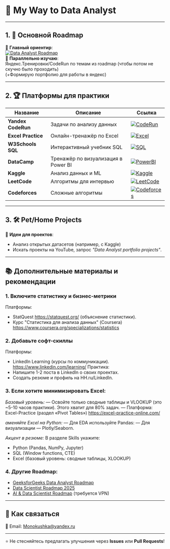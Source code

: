 # 🚀 My Way to Data Analyst

---

## 1. 📌 Основной Roadmap

🔹 **Главный ориентир**:  
[![Data Analyst Roadmap](https://img.shields.io/badge/Roadmap-Data_Analyst-blue?style=flat&logo=git)](https://roadmap.sh/data-analyst)  
🔹 **Параллельно изучаю**:  
Яндекс.Тренировки/CodeRun по темам из roadmap (чтобы потом не скучно было проходить)  
(+Формирую портфолио для работы в яндекс)  

---

## 2. 🏆 Платформы для практики
| Название | Описание | Ссылка |
|----------|----------|--------|
| **Yandex CodeRun** | Задачи по анализу данных | [![CodeRun](https://img.shields.io/badge/Практика-Yandex_CodeRun-green)](https://coderun.yandex.ru) |
| **Excel Practice** | Онлайн-тренажёр по Excel | [![Excel](https://img.shields.io/badge/Excel-Практика-orange)](https://excel-practice-online.com) |
| **W3Schools SQL** | Интерактивный учебник SQL | [![SQL](https://img.shields.io/badge/SQL-W3Schools-blue)](https://www.w3schools.com/sql/) |
| **DataCamp** | Тренажёр по визуализация в Power BI | [![PowerBI](https://img.shields.io/badge/Power_BI-DataCamp-yellow)](https://www.datacamp.com) |
| **Kaggle** | Анализ данных и ML | [![Kaggle](https://img.shields.io/badge/Kaggle-Соревнования-teal)](https://kaggle.com) |
| **LeetCode** | Алгоритмы для интервью | [![LeetCode](https://img.shields.io/badge/Алгоритмы-LeetCode-red)](https://leetcode.com) |
| **Codeforces** | Сложные алгоритмы | [![Codeforces](https://img.shields.io/badge/Codeforces-Тренировки-purple)](https://codeforces.com) |

---

## 3. 🛠️ Pet/Home Projects
🔹 **Идеи для проектов**:  
- Анализ открытых датасетов (например, с Kaggle)  
- Искать проекты на YouTube, запрос *"Data Analyst portfolio projects"*.

---

## 📚 Дополнительные материалы и рекомендации

### 1. Включите статистику и бизнес-метрики
Платформы:
- StatQuest https://statquest.org/ (объяснение статистики).
- Курс "Статистика для анализа данных" (Coursera) https://www.coursera.org/specializations/statistics

### 2. Добавьте софт-скиллы
Платформы:
- LinkedIn Learning (курсы по коммуникации). https://www.linkedin.com/learning/
Практика:
- Напишите 1-2 поста в LinkedIn о своих проектах.
- Создать резюме и профиль на HH.ru/LinkedIn.

### 3. Если хотите минимизировать Excel:
*Базовый уровень:*
— Освойте только сводные таблицы и VLOOKUP (это ~5-10 часов практики). Этого хватит для 80% задач.
— Платформа: Excel-Practice (раздел «Pivot Tables») https://excel-practice-online.com/

*аменяйте Excel на Python:*
— Для EDA используйте Pandas:
— Для визуализации — Plotly/Seaborn.

*Акцент в резюме:*
В разделе Skills укажите:
- Python (Pandas, NumPy, Jupyter)  
- SQL (Window functions, CTE)  
- Excel (базовый уровень: сводные таблицы, XLOOKUP)

### 4. Другие Roadmap:
- [GeeksforGeeks Data Analyst Roadmap](https://www.geeksforgeeks.org/data-analyst-roadmap/)  
- [Data Scientist Roadmap 2025](https://amanxai.com/2025/01/14/data-science-roadmap-for-2025/)  
- [AI & Data Scientist Roadmap](https://roadmap.sh/ai-data-scientist) (требуется VPN)  

---

## 🤝 Как связаться
📧 Email: Monokushka@yandex.ru   

---

⭐ Не стесняйтесь предлагать улучшения через **Issues** или **Pull Requests**!  

